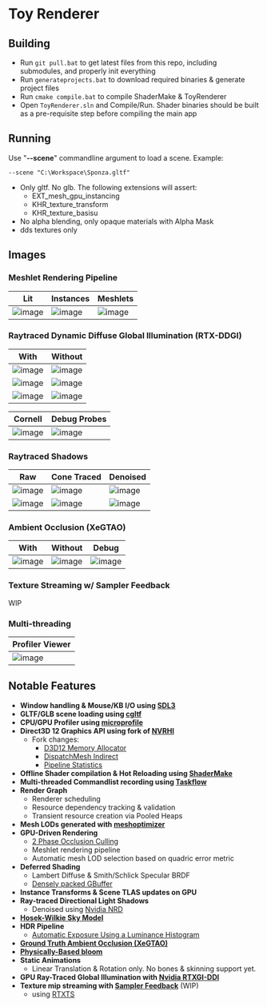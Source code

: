 # Toy Renderer

## Building

- Run `git pull.bat` to get latest files from this repo, including submodules, and properly init everything
- Run `generateprojects.bat` to download required binaries & generate project files
- Run `cmake compile.bat` to compile ShaderMake & ToyRenderer
- Open `ToyRenderer.sln` and Compile/Run. Shader binaries should be built as a pre-requisite step before compiling the main app

## Running

Use "**--scene**" commandline argument to load a scene. Example:

    --scene "C:\Workspace\Sponza.gltf"

- Only gltf. No glb. The following extensions will assert:
    - EXT_mesh_gpu_instancing
    - KHR_texture_transform
    - KHR_texture_basisu
- No alpha blending, only opaque materials with Alpha Mask
- dds textures only

## Images
### Meshlet Rendering Pipeline
|Lit|Instances|Meshlets|
|---|---|---|
|![image](https://github.com/user-attachments/assets/9120e30d-d74f-4b66-8593-d2ca497bbb2a)|![image](https://github.com/user-attachments/assets/d8cf01e1-058a-42cb-8f6c-e7e5b5e5d2c1)|![image](https://github.com/user-attachments/assets/728c77c6-0c94-40bb-ba35-8f793899d406)|

### Raytraced Dynamic Diffuse Global Illumination (RTX-DDGI)
|With|Without|
|---|---|
|![image](https://github.com/user-attachments/assets/f3d35e0e-8bd2-4ee9-842c-8e031567c6e0)|![image](https://github.com/user-attachments/assets/6d47b57d-6f82-446d-ad2c-3e383f9e6c88)|
|![image](https://github.com/user-attachments/assets/e29978c2-c0eb-4b7d-9c54-e053da41cb38)|![image](https://github.com/user-attachments/assets/15c3d15b-c251-421c-8d3d-f126ac918393)|
|![image](https://github.com/user-attachments/assets/32344b4b-4baf-4770-82b0-80041c4dc9a5)|![image](https://github.com/user-attachments/assets/e2cc7e9c-12e6-4fd0-b900-7cf9a8fe6333)|

|Cornell|Debug Probes|
|---|---|
|![image](https://github.com/user-attachments/assets/03aa9f4c-a00e-4b1e-9205-fc32956311d7)|![image](https://github.com/user-attachments/assets/585bc9f3-5a09-4865-9d98-eee7858afdfe)|

### Raytraced Shadows
|Raw|Cone Traced|Denoised|
|---|---|---|
|![image](https://github.com/user-attachments/assets/71e5fb32-a282-4b62-9f4b-2bb4d39d6bf8)|![image](https://github.com/user-attachments/assets/2bc7ceaa-de62-4ee4-9d17-e42846265098)|![image](https://github.com/user-attachments/assets/de992f1c-e413-408c-aab2-188dc238450d)|
|![image](https://github.com/user-attachments/assets/a4cca08b-c68c-44aa-b239-f69cc58e1530)|![image](https://github.com/user-attachments/assets/ae382317-ea28-4284-8eac-ea4586443f0a)|![image](https://github.com/user-attachments/assets/81001d97-28e7-451f-89c1-157f3d7f3bf9)|

### Ambient Occlusion (XeGTAO)
|With|Without|Debug|
|---|---|---|
|![image](https://github.com/user-attachments/assets/827be21d-e9ef-4b9c-b89b-24a3964f8cf5)|![image](https://github.com/user-attachments/assets/4e2da59d-2b97-40e6-83ee-353fd87c04f3)|![image](https://github.com/user-attachments/assets/140b25b5-06c1-4b6d-8467-665f3848e47f)|

### Texture Streaming w/ Sampler Feedback
WIP

### Multi-threading
|Profiler Viewer|
|---|
|![image](https://github.com/user-attachments/assets/444ddfda-cd6c-4047-9176-9a62966035eb)|


## Notable Features
- **Window handling & Mouse/KB I/O using [SDL3](https://github.com/libsdl-org/SDL)**
- **GLTF/GLB scene loading using [cgltf](https://github.com/jkuhlmann/cgltf)**
- **CPU/GPU Profiler using [microprofile](https://github.com/jonasmr/microprofile)**
- **Direct3D 12 Graphics API using fork of [NVRHI](https://github.com/NVIDIA-RTX/NVRHI)**
    - Fork changes:
        - [D3D12 Memory Allocator](https://github.com/GPUOpen-LibrariesAndSDKs/D3D12MemoryAllocator)
        - [DispatchMesh Indirect](https://microsoft.github.io/DirectX-Specs/d3d/MeshShader.html#executeindirect)
        - [Pipeline Statistics](https://microsoft.github.io/DirectX-Specs/d3d/MeshShader.html#pipeline-statistics)
- **Offline Shader compilation & Hot Reloading using [ShaderMake](https://github.com/NVIDIA-RTX/ShaderMake)**
- **Multi-threaded Commandlist recording using [Taskflow](https://github.com/taskflow/taskflow)**
- **Render Graph**
    - Renderer scheduling
    - Resource dependency tracking & validation
    - Transient resource creation via Pooled Heaps
- **Mesh LODs generated with [meshoptimizer](https://github.com/zeux/meshoptimizer)**
- **GPU-Driven Rendering**
    - [2 Phase Occlusion Culling](https://advances.realtimerendering.com/s2015/aaltonenhaar_siggraph2015_combined_final_footer_220dpi.pdf)
    - Meshlet rendering pipeline
    - Automatic mesh LOD selection based on quadric error metric
- **Deferred Shading**
    - Lambert Diffuse & Smith/Schlick Specular BRDF
    - [Densely packed GBuffer](https://docs.google.com/presentation/d/1kaeg2qMi3_8nQqoR3Y2Ax9fJKUYLigPLPfdjfuEGowY/edit?slide=id.g27be1a2457b_0_128#slide=id.g27be1a2457b_0_128)
- **Instance Transforms & Scene TLAS updates on GPU**
- **Ray-traced Directional Light Shadows**
    - Denoised using [Nvidia NRD](https://github.com/NVIDIA-RTX/NRD)
- **[Hosek-Wilkie Sky Model](https://cgg.mff.cuni.cz/projects/SkylightModelling/)**
- **HDR Pipeline**
    - [Automatic Exposure Using a Luminance Histogram](https://bruop.github.io/exposure/)
- **[Ground Truth Ambient Occlusion (XeGTAO)](https://github.com/GameTechDev/XeGTAO)**
- **[Physically-Based bloom](https://advances.realtimerendering.com/s2014/index.html#_NEXT_GENERATION_POST)**
- **Static Animations**
    - Linear Translation & Rotation only. No bones & skinning support yet.
- **GPU Ray-Traced Global Illumination with [Nvidia RTXGI-DDI](https://github.com/NVIDIAGameWorks/RTXGI-DDGI)**
- **Texture mip streaming with [Sampler Feedback](https://microsoft.github.io/DirectX-Specs/d3d/SamplerFeedback.html)** (WIP)
    - using [RTXTS](https://github.com/NVIDIA-RTX/RTXTS)
